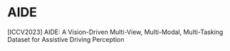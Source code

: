 # AIDE
[ICCV2023] AIDE: A Vision-Driven Multi-View, Multi-Modal, Multi-Tasking Dataset for Assistive Driving Perception
